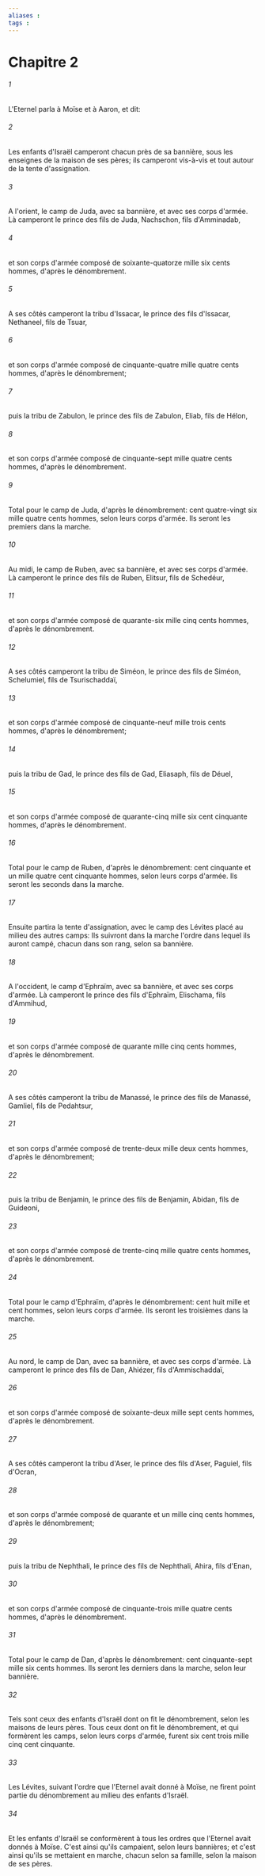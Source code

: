 ```yaml
---
aliases : 
tags : 
---
```


# Chapitre 2

###### 1
L'Eternel parla à Moïse et à Aaron, et dit:
###### 2
Les enfants d'Israël camperont chacun près de sa bannière, sous les enseignes de la maison de ses pères; ils camperont vis-à-vis et tout autour de la tente d'assignation.
###### 3
A l'orient, le camp de Juda, avec sa bannière, et avec ses corps d'armée. Là camperont le prince des fils de Juda, Nachschon, fils d'Amminadab,
###### 4
et son corps d'armée composé de soixante-quatorze mille six cents hommes, d'après le dénombrement.
###### 5
A ses côtés camperont la tribu d'Issacar, le prince des fils d'Issacar, Nethaneel, fils de Tsuar,
###### 6
et son corps d'armée composé de cinquante-quatre mille quatre cents hommes, d'après le dénombrement;
###### 7
puis la tribu de Zabulon, le prince des fils de Zabulon, Eliab, fils de Hélon,
###### 8
et son corps d'armée composé de cinquante-sept mille quatre cents hommes, d'après le dénombrement.
###### 9
Total pour le camp de Juda, d'après le dénombrement: cent quatre-vingt six mille quatre cents hommes, selon leurs corps d'armée. Ils seront les premiers dans la marche.
###### 10
Au midi, le camp de Ruben, avec sa bannière, et avec ses corps d'armée. Là camperont le prince des fils de Ruben, Elitsur, fils de Schedéur,
###### 11
et son corps d'armée composé de quarante-six mille cinq cents hommes, d'après le dénombrement.
###### 12
A ses côtés camperont la tribu de Siméon, le prince des fils de Siméon, Schelumiel, fils de Tsurischaddaï,
###### 13
et son corps d'armée composé de cinquante-neuf mille trois cents hommes, d'après le dénombrement;
###### 14
puis la tribu de Gad, le prince des fils de Gad, Eliasaph, fils de Déuel,
###### 15
et son corps d'armée composé de quarante-cinq mille six cent cinquante hommes, d'après le dénombrement.
###### 16
Total pour le camp de Ruben, d'après le dénombrement: cent cinquante et un mille quatre cent cinquante hommes, selon leurs corps d'armée. Ils seront les seconds dans la marche.
###### 17
Ensuite partira la tente d'assignation, avec le camp des Lévites placé au milieu des autres camps: Ils suivront dans la marche l'ordre dans lequel ils auront campé, chacun dans son rang, selon sa bannière.
###### 18
A l'occident, le camp d'Ephraïm, avec sa bannière, et avec ses corps d'armée. Là camperont le prince des fils d'Ephraïm, Elischama, fils d'Ammihud,
###### 19
et son corps d'armée composé de quarante mille cinq cents hommes, d'après le dénombrement.
###### 20
A ses côtés camperont la tribu de Manassé, le prince des fils de Manassé, Gamliel, fils de Pedahtsur,
###### 21
et son corps d'armée composé de trente-deux mille deux cents hommes, d'après le dénombrement;
###### 22
puis la tribu de Benjamin, le prince des fils de Benjamin, Abidan, fils de Guideoni,
###### 23
et son corps d'armée composé de trente-cinq mille quatre cents hommes, d'après le dénombrement.
###### 24
Total pour le camp d'Ephraïm, d'après le dénombrement: cent huit mille et cent hommes, selon leurs corps d'armée. Ils seront les troisièmes dans la marche.
###### 25
Au nord, le camp de Dan, avec sa bannière, et avec ses corps d'armée. Là camperont le prince des fils de Dan, Ahiézer, fils d'Ammischaddaï,
###### 26
et son corps d'armée composé de soixante-deux mille sept cents hommes, d'après le dénombrement.
###### 27
A ses côtés camperont la tribu d'Aser, le prince des fils d'Aser, Paguiel, fils d'Ocran,
###### 28
et son corps d'armée composé de quarante et un mille cinq cents hommes, d'après le dénombrement;
###### 29
puis la tribu de Nephthali, le prince des fils de Nephthali, Ahira, fils d'Enan,
###### 30
et son corps d'armée composé de cinquante-trois mille quatre cents hommes, d'après le dénombrement.
###### 31
Total pour le camp de Dan, d'après le dénombrement: cent cinquante-sept mille six cents hommes. Ils seront les derniers dans la marche, selon leur bannière.
###### 32
Tels sont ceux des enfants d'Israël dont on fit le dénombrement, selon les maisons de leurs pères. Tous ceux dont on fit le dénombrement, et qui formèrent les camps, selon leurs corps d'armée, furent six cent trois mille cinq cent cinquante.
###### 33
Les Lévites, suivant l'ordre que l'Eternel avait donné à Moïse, ne firent point partie du dénombrement au milieu des enfants d'Israël.
###### 34
Et les enfants d'Israël se conformèrent à tous les ordres que l'Eternel avait donnés à Moïse. C'est ainsi qu'ils campaient, selon leurs bannières; et c'est ainsi qu'ils se mettaient en marche, chacun selon sa famille, selon la maison de ses pères.
